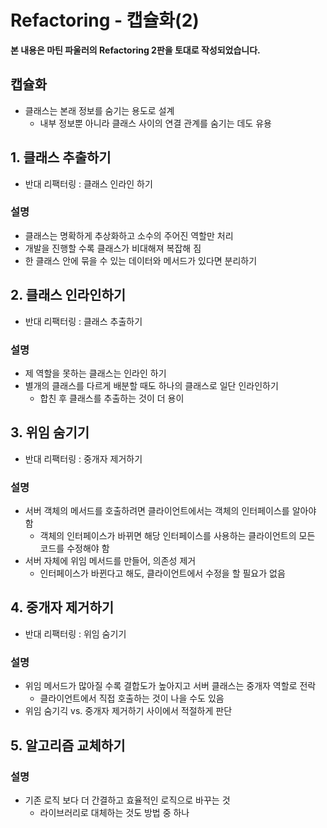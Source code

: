 # Refactoring - 캡슐화(2)

**본 내용은 마틴 파울러의 Refactoring 2판을 토대로 작성되었습니다.**



## 캡슐화

* 클래스는 본래 정보를 숨기는 용도로 설계
  * 내부 정보뿐 아니라 클래스 사이의 연결 관계를 숨기는 데도 유용



## 1. 클래스 추출하기

* 반대 리팩터링 : 클래스 인라인 하기



### 설명

* 클래스는 명확하게 추상화하고 소수의 주어진 역할만 처리
* 개발을 진행할 수록 클래스가 비대해져 복잡해 짐
* 한 클래스 안에 묶을 수 있는 데이터와 메서드가 있다면 분리하기



## 2. 클래스 인라인하기

* 반대 리팩터링 : 클래스 추출하기



### 설명

* 제 역할을 못하는 클래스는 인라인 하기
* 별개의 클래스를 다르게 배분할 때도 하나의 클래스로 일단 인라인하기
  * 합친 후 클래스를 추출하는 것이 더 용이



## 3. 위임 숨기기

* 반대 리팩터링 : 중개자 제거하기



### 설명

* 서버 객체의 메서드를 호출하려면 클라이언트에서는 객체의 인터페이스를 알아야 함
  * 객체의 인터페이스가 바뀌면 해당 인터페이스를 사용하는 클라이언트의 모든 코드를 수정해야 함
* 서버 자체에 위임 메서드를 만들어, 의존성 제거
  * 인터페이스가 바뀐다고 해도, 클라이언트에서 수정을 할 필요가 없음



## 4. 중개자 제거하기

* 반대 리팩터링 : 위임 숨기기



### 설명

* 위임 메서드가 많아질 수록 결합도가 높아지고 서버 클래스는 중개자 역할로 전락
  * 클라이언트에서 직접 호출하는 것이 나을 수도 있음
* 위임 숨기긱 vs. 중개자 제거하기 사이에서 적절하게 판단



## 5. 알고리즘 교체하기

### 설명

* 기존 로직 보다 더 간결하고 효율적인 로직으로 바꾸는 것
  * 라이브러리로 대체하는 것도 방법 중 하나